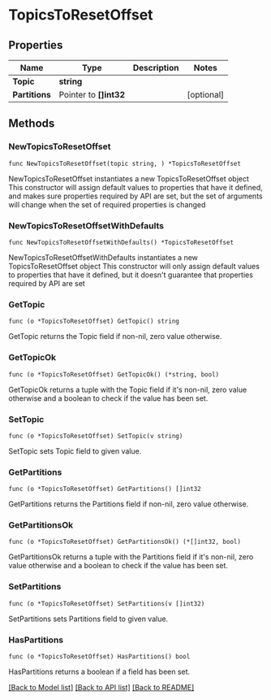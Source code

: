 # TopicsToResetOffset

## Properties

Name | Type | Description | Notes
------------ | ------------- | ------------- | -------------
**Topic** | **string** |  | 
**Partitions** | Pointer to **[]int32** |  | [optional] 


## Methods

### NewTopicsToResetOffset

`func NewTopicsToResetOffset(topic string, ) *TopicsToResetOffset`

NewTopicsToResetOffset instantiates a new TopicsToResetOffset object
This constructor will assign default values to properties that have it defined,
and makes sure properties required by API are set, but the set of arguments
will change when the set of required properties is changed

### NewTopicsToResetOffsetWithDefaults

`func NewTopicsToResetOffsetWithDefaults() *TopicsToResetOffset`

NewTopicsToResetOffsetWithDefaults instantiates a new TopicsToResetOffset object
This constructor will only assign default values to properties that have it defined,
but it doesn't guarantee that properties required by API are set


### GetTopic

`func (o *TopicsToResetOffset) GetTopic() string`

GetTopic returns the Topic field if non-nil, zero value otherwise.

### GetTopicOk

`func (o *TopicsToResetOffset) GetTopicOk() (*string, bool)`

GetTopicOk returns a tuple with the Topic field if it's non-nil, zero value otherwise
and a boolean to check if the value has been set.

### SetTopic

`func (o *TopicsToResetOffset) SetTopic(v string)`

SetTopic sets Topic field to given value.



### GetPartitions

`func (o *TopicsToResetOffset) GetPartitions() []int32`

GetPartitions returns the Partitions field if non-nil, zero value otherwise.

### GetPartitionsOk

`func (o *TopicsToResetOffset) GetPartitionsOk() (*[]int32, bool)`

GetPartitionsOk returns a tuple with the Partitions field if it's non-nil, zero value otherwise
and a boolean to check if the value has been set.

### SetPartitions

`func (o *TopicsToResetOffset) SetPartitions(v []int32)`

SetPartitions sets Partitions field to given value.

### HasPartitions

`func (o *TopicsToResetOffset) HasPartitions() bool`

HasPartitions returns a boolean if a field has been set.



[[Back to Model list]](../README.md#documentation-for-models) [[Back to API list]](../README.md#documentation-for-api-endpoints) [[Back to README]](../README.md)


